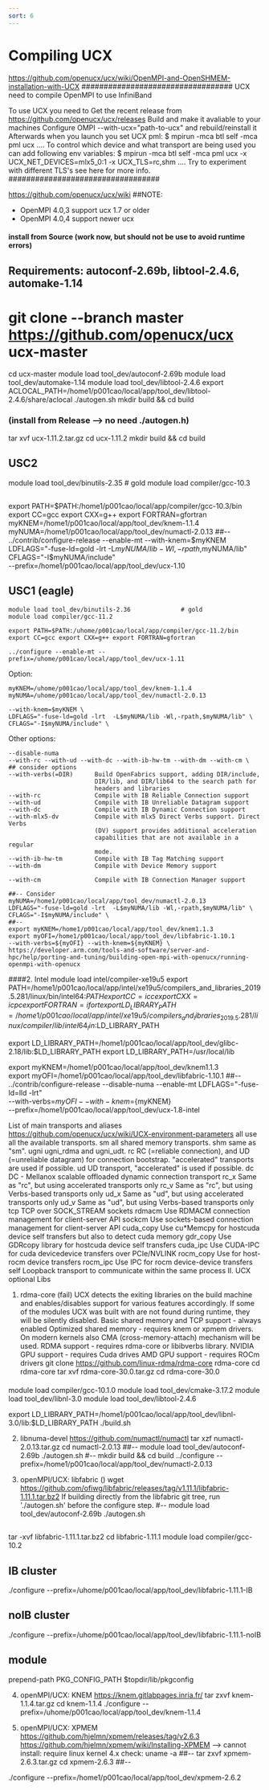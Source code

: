 ```yaml
---
sort: 6
---
```


# Compiling UCX

https://github.com/openucx/ucx/wiki/OpenMPI-and-OpenSHMEM-installation-with-UCX
##################################
UCX need to compile OpenMPI to use InfiniBand

To use UCX you need to
Get the recent release from https://github.com/openucx/ucx/releases
Build and make it avaliable to your machines
Configure OMPI --with-ucx="path-to-ucx" and rebuild/reinstall it
Afterwards when you launch you set UCX pml:
$ mpirun -mca btl self -mca pml ucx ....
To control which device and what transport are being used you can add following env variables:
$ mpirun -mca btl self -mca pml ucx -x UCX_NET_DEVICES=mlx5_0:1 -x UCX_TLS=rc,shm ....
Try to experiment with different TLS's see here for more info.
##################################

https://github.com/openucx/ucx/wiki
##NOTE:
* OpenMPI 4.0,3 support ucx 1.7 or older
* OpenMPI 4.0,4 support newer ucx

#### install from Source (work now, but should not be use to avoid runtime errors)
## Requirements: autoconf-2.69b, libtool-2.4.6, automake-1.14
# git clone --branch master https://github.com/openucx/ucx  ucx-master
cd ucx-master
module load tool_dev/autoconf-2.69b
module load tool_dev/automake-1.14
module load tool_dev/libtool-2.4.6 
export ACLOCAL_PATH=/home1/p001cao/local/app/tool_dev/libtool-2.4.6/share/aclocal
./autogen.sh
mkdir build   &&  cd build

### (install from Release --> no need ./autogen.h)
tar xvf ucx-1.11.2.tar.gz
cd ucx-1.11.2
mkdir build   &&  cd build
## USC2
module load tool_dev/binutils-2.35              # gold
module load compiler/gcc-10.3
##
export PATH=$PATH:/home1/p001cao/local/app/compiler/gcc-10.3/bin
export CC=gcc export CXX=g++ export FORTRAN=gfortran
myKNEM=/home1/p001cao/local/app/tool_dev/knem-1.1.4
myNUMA=/home1/p001cao/local/app/tool_dev/numactl-2.0.13
##--
../contrib/configure-release  --enable-mt --with-knem=$myKNEM \
LDFLAGS="-fuse-ld=gold -lrt  -L$myNUMA/lib -Wl,-rpath,$myNUMA/lib" \
CFLAGS="-I$myNUMA/include" \
--prefix=/home1/p001cao/local/app/tool_dev/ucx-1.10


## USC1 (eagle)
```shell
module load tool_dev/binutils-2.36              # gold 
module load compiler/gcc-11.2

export PATH=$PATH:/uhome/p001cao/local/app/compiler/gcc-11.2/bin
export CC=gcc export CXX=g++ export FORTRAN=gfortran

../configure --enable-mt --prefix=/uhome/p001cao/local/app/tool_dev/ucx-1.11
```


Option:
```shell
myKNEM=/uhome/p001cao/local/app/tool_dev/knem-1.1.4
myNUMA=/uhome/p001cao/local/app/tool_dev/numactl-2.0.13

--with-knem=$myKNEM \
LDFLAGS="-fuse-ld=gold -lrt  -L$myNUMA/lib -Wl,-rpath,$myNUMA/lib" \
CFLAGS="-I$myNUMA/include" \
```

Other options:
```shell
--disable-numa
--with-rc --with-ud --with-dc --with-ib-hw-tm --with-dm --with-cm \
## consider options
--with-verbs(=DIR)      Build OpenFabrics support, adding DIR/include,
                        DIR/lib, and DIR/lib64 to the search path for
                        headers and libraries
--with-rc               Compile with IB Reliable Connection support
--with-ud               Compile with IB Unreliable Datagram support
--with-dc               Compile with IB Dynamic Connection support
--with-mlx5-dv          Compile with mlx5 Direct Verbs support. Direct Verbs
                        (DV) support provides additional acceleration
                        capabilities that are not available in a regular
                        mode.
--with-ib-hw-tm         Compile with IB Tag Matching support
--with-dm               Compile with Device Memory support

--with-cm               Compile with IB Connection Manager support

##-- Consider
myNUMA=/home1/p001cao/local/app/tool_dev/numactl-2.0.13
LDFLAGS="-fuse-ld=gold -lrt  -L$myNUMA/lib -Wl,-rpath,$myNUMA/lib" \
CFLAGS="-I$myNUMA/include" \
##--
export myKNEM=/home1/p001cao/local/app/tool_dev/knem1.1.3    
export myOFI=/home1/p001cao/local/app/tool_dev/libfabric-1.10.1 
--with-verbs=${myOFI} --with-knem=${myKNEM} \
https://developer.arm.com/tools-and-software/server-and-hpc/help/porting-and-tuning/building-open-mpi-with-openucx/running-openmpi-with-openucx
```

####2. Intel
module load intel/compiler-xe19u5
export PATH=/home1/p001cao/local/app/intel/xe19u5/compilers_and_libraries_2019.5.281/linux/bin/intel64:$PATH
export CC=icc  export CXX=icpc  export FORTRAN=ifort
export LD_LIBRARY_PATH=/home1/p001cao/local/app/intel/xe19u5/compilers_and_libraries_2019.5.281/linux/compiler/lib/intel64_lin:$LD_LIBRARY_PATH

export LD_LIBRARY_PATH=/home1/p001cao/local/app/tool_dev/glibc-2.18/lib:$LD_LIBRARY_PATH
export LD_LIBRARY_PATH=/usr/local/lib

export myKNEM=/home1/p001cao/local/app/tool_dev/knem1.1.3    
export myOFI=/home1/p001cao/local/app/tool_dev/libfabric-1.10.1
##--
../contrib/configure-release --disable-numa --enable-mt LDFLAGS="-fuse-ld=lld -lrt" \
--with-verbs=${myOFI} --with-knem=${myKNEM} \
--prefix=/home1/p001cao/local/app/tool_dev/ucx-1.8-intel


List of main transports and aliases
https://github.com/openucx/ucx/wiki/UCX-environment-parameters
all	use all the available transports.
sm	all shared memory transports.
shm	same as "sm".
ugni	ugni_rdma and ugni_udt.
rc	RC (=reliable connection), and UD (=unreliable datagram) for connection bootstrap.
"accelerated" transports are used if possible.
ud	UD transport, "accelerated" is used if possible.
dc	DC - Mellanox scalable offloaded dynamic connection transport
rc_x	Same as "rc", but using accelerated transports only
rc_v	Same as "rc", but using Verbs-based transports only
ud_x	Same as "ud", but using accelerated transports only
ud_v	Same as "ud", but using Verbs-based transports only
tcp	TCP over SOCK_STREAM sockets
rdmacm	Use RDMACM connection management for client-server API
sockcm	Use sockets-based connection management for client-server API
cuda_copy	Use cu\*Memcpy for hostcuda device self transfers but also to detect cuda memory
gdr_copy	Use GDRcopy library for hostcuda device self transfers
cuda_ipc	Use CUDA-IPC for cuda devicedevice transfers over PCIe/NVLINK
rocm_copy	Use for host-rocm device transfers
rocm_ipc	Use IPC for rocm device-device transfers
self	Loopback transport to communicate within the same process
II. UCX optional Libs
1. rdma-core (fail)
UCX detects the exiting libraries on the build machine and enables/disables support for various features accordingly. If some of the modules UCX was built with are not found during runtime, they will be silently disabled.
Basic shared memory and TCP support - always enabled
Optimized shared memory - requires knem or xpmem drivers. On modern kernels also CMA (cross-memory-attach) mechanism will be used.
RDMA support - requires rdma-core or libibverbs library.
NVIDIA GPU support - requires Cuda drives
AMD GPU support - requires ROCm drivers
git clone https://github.com/linux-rdma/rdma-core  rdma-core
cd rdma-core
tar xvf rdma-core-30.0.tar.gz
cd rdma-core-30.0
####
module load compiler/gcc-10.1.0
module load tool_dev/cmake-3.17.2 
module load tool_dev/libnl-3.0
module load tool_dev/libtool-2.4.6

export LD_LIBRARY_PATH=/home1/p001cao/local/app/tool_dev/libnl-3.0/lib:$LD_LIBRARY_PATH ./build.sh



2. libnuma-devel
https://github.com/numactl/numactl
tar xzf numactl-2.0.13.tar.gz
cd numactl-2.0.13
##--
module load tool_dev/autoconf-2.69b
./autogen.sh
#--
mkdir build && cd build 
../configure --prefix=/home1/p001cao/local/app/tool_dev/numactl-2.0.13


3. openMPI/UCX: libfabric ()
wget https://github.com/ofiwg/libfabric/releases/tag/v1.11.1/libfabric-1.11.1.tar.bz2 
If building directly from the libfabric git tree, run './autogen.sh' before the configure step.
#--
module load tool_dev/autoconf-2.69b
./autogen.sh
##
tar -xvf libfabric-1.11.1.tar.bz2
cd libfabric-1.11.1
module load compiler/gcc-10.2  

## IB cluster
./configure --prefix=/uhome/p001cao/local/app/tool_dev/libfabric-1.11.1-IB

## noIB cluster
./configure --prefix=/uhome/p001cao/local/app/tool_dev/libfabric-1.11.1-noIB

## module 
prepend-path PKG_CONFIG_PATH $topdir/lib/pkgconfig


4. openMPI/UCX: KNEM
https://knem.gitlabpages.inria.fr/
tar zxvf knem-1.1.4.tar.gz 
cd knem-1.1.4
./configure --prefix=/uhome/p001cao/local/app/tool_dev/knem-1.1.4

5. openMPI/UCX: XPMEM
https://github.com/hjelmn/xpmem/releases/tag/v2.6.3
https://github.com/hjelmn/xpmem/wiki/Installing-XPMEM
--> cannot install: require linux kernel 4.x
check: uname -a
##--
tar zxvf xpmem-2.6.3.tar.gz
cd xpmem-2.6.3
##--

./configure --prefix=/home1/p001cao/local/app/tool_dev/xpmem-2.6.2


